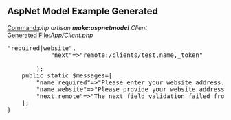 ## AspNet Model Example Generated

<u>Command:</u><i>php artisan <b>make:aspnetmodel</b> Client</i><br/>
<u>Generated File:</u><i>App/Client.php</i><br/>


<pre>
<?php

namespace App;

use Elitexp\AspNet\Model;

class Client extends Model
{
    //
    protected $table='clients';
    
    protected $fillable=['name','phone','mobile'];

    //protected $hidden=['created_at','updated_at'];

    public static $rules=array(
    		"name"=>"required|website",
    		"next"=>"remote:/clients/test,name,_token" 		

    	);
    public static $messages=[
    	"name.required"=>"Please enter your website address.",
    	"name.website"=>"Please provide your website address correctly.",
    	"next.remote"=>"The next field validation failed from the server."
    ];
}
</pre>